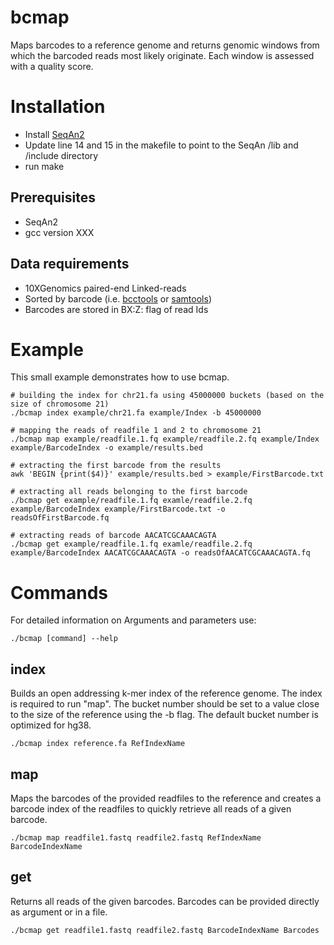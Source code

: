 # bcmap
Maps barcodes to a reference genome and returns genomic windows from which the barcoded reads most likely originate. Each window is assessed with a quality score.

# Installation
- Install [SeqAn2](https://seqan.readthedocs.io/en/master/Infrastructure/Use/Install.html#infra-use-install)
- Update line 14 and 15 in the makefile to point to the SeqAn /lib and /include directory
- run make

## Prerequisites
- SeqAn2
- gcc version XXX

## Data requirements
- 10XGenomics paired-end Linked-reads
- Sorted by barcode (i.e. [bcctools](https://github.com/kehrlab/bcctools) or [samtools](https://github.com/samtools/samtools))
- Barcodes are stored in BX:Z: flag of read Ids

# Example 
This small example demonstrates how to use bcmap.

    # building the index for chr21.fa using 45000000 buckets (based on the size of chromosome 21)
    ./bcmap index example/chr21.fa example/Index -b 45000000
    
    # mapping the reads of readfile 1 and 2 to chromosome 21
    ./bcmap map example/readfile.1.fq example/readfile.2.fq example/Index example/BarcodeIndex -o example/results.bed
    
    # extracting the first barcode from the results
    awk 'BEGIN {print($4)}' example/results.bed > example/FirstBarcode.txt
    
    # extracting all reads belonging to the first barcode
    ./bcmap get example/readfile.1.fq examle/readfile.2.fq example/BarcodeIndex example/FirstBarcode.txt -o readsOfFirstBarcode.fq
    
    # extracting reads of barcode AACATCGCAAACAGTA
    ./bcmap get example/readfile.1.fq examle/readfile.2.fq example/BarcodeIndex AACATCGCAAACAGTA -o readsOfAACATCGCAAACAGTA.fq


# Commands
For detailed information on Arguments and parameters use:

    ./bcmap [command] --help

## index
Builds an open addressing k-mer index of the reference genome. The index is required to run "map". The bucket number should be set to a value close to the size of the reference using the -b flag. The default bucket number is optimized for hg38.

    ./bcmap index reference.fa RefIndexName

## map
Maps the barcodes of the provided readfiles to the reference and creates a barcode index of the readfiles to quickly retrieve all reads of a given barcode.

    ./bcmap map readfile1.fastq readfile2.fastq RefIndexName BarcodeIndexName

## get
Returns all reads of the given barcodes. Barcodes can be provided directly as argument or in a file.

    ./bcmap get readfile1.fastq readfile2.fastq BarcodeIndexName Barcodes
 
